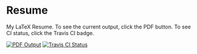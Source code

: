# Resume
My LaTeX Resume. To see the current output, click the PDF button. To see CI status, click the Travis CI badge.

[![PDF Output](https://www.londonelects.org.uk/sites/default/themes/londonelects/imgs/document_types/icn-pdf39x21.png)](http://www.evanoman.com/EvanOman.pdf) [![Travis CI Status](https://travis-ci.org/EvanOman/Resume.svg?branch=master)](https://travis-ci.org/EvanOman/Resume)
